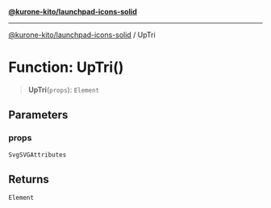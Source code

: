 [**@kurone-kito/launchpad-icons-solid**](../README.md)

***

[@kurone-kito/launchpad-icons-solid](../globals.md) / UpTri

# Function: UpTri()

> **UpTri**(`props`): `Element`

## Parameters

### props

`SvgSVGAttributes`

## Returns

`Element`
